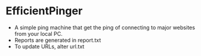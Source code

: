 # EfficientPinger


- A simple ping machine that get the ping of connecting to major websites from your local PC. 
- Reports are generated in report.txt
- To update URLs, alter url.txt
